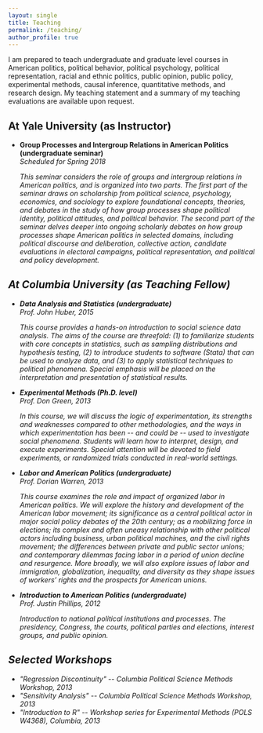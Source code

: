 ```yaml
---
layout: single
title: Teaching
permalink: /teaching/
author_profile: true
---
```


I am prepared to teach undergraduate and graduate level courses in American politics, political behavior, political psychology, political representation, racial and ethnic politics, public opinion, public policy, experimental methods, causal inference, quantitative methods, and research design. My teaching statement and a summary of my teaching evaluations are available upon request. 

## At Yale University (as Instructor)
<ul>
<li> <b>Group Processes and Intergroup Relations in American Politics (undergraduate seminar)</b><br /><i>Scheduled for Spring 2018<i>
<p class="notice--primary">This seminar considers the role of groups and intergroup relations in American politics, and is organized into two parts. The first part of the seminar draws on scholarship from political science, psychology, economics, and sociology to explore foundational concepts, theories, and debates in the study of how group processes shape political identity, political attitudes, and political behavior. The second part of the seminar delves deeper into ongoing scholarly debates on how group processes shape American politics in selected domains, including political discourse and deliberation, collective action, candidate evaluations in electoral campaigns, political representation, and political and policy development.</p>
</li>
</ul>

## At Columbia University (as Teaching Fellow)
<ul>
<li> <b>Data Analysis and Statistics (undergraduate)</b><br /><i>Prof. John Huber, 2015</i>
<p class="notice--primary">This course provides a hands-on introduction to social science data analysis. The aims of the course are threefold: (1) to familiarize students with core concepts in statistics, such as sampling distributions and hypothesis testing, (2) to introduce students to software (Stata) that can be used to analyze data, and (3) to apply statistical techniques to political phenomena. Special emphasis will be placed on the interpretation and presentation of statistical results.</p>
</li>
<li> <b>Experimental Methods (Ph.D. level)</b><br /><i>Prof. Don Green, 2013</i>
<p class="notice--primary">In this course, we will discuss the logic of experimentation, its strengths and weaknesses compared to other methodologies, and the ways in which experimentation has been -- and could be -- used to investigate social phenomena. Students will learn how to interpret, design, and execute experiments. Special attention will be devoted to field experiments, or randomized trials conducted in real-world settings.</p>
</li>
<li> <b>Labor and American Politics (undergraduate)</b><br /><i>Prof. Dorian Warren, 2013</i>
<p class="notice--primary">This course examines the role and impact of organized labor in American politics. We will explore the history and development of the American labor movement; its significance as a central political actor in major social policy debates of the 20th century; as a mobilizing force in elections; its complex and often uneasy relationship with other political actors including business, urban political machines, and the civil rights movement; the differences between private and public sector unions; and contemporary dilemmas facing labor in a period of union decline and resurgence. More broadly, we will also explore issues of labor and immigration, globalization, inequality, and diversity as they shape issues of workers’ rights and the prospects for American unions.</p>
</li>
<li> <b>Introduction to American Politics (undergraduate)</b><br /><i>Prof. Justin Phillips, 2012</i>
<p class="notice--primary">Introduction to national political institutions and processes. The presidency, Congress, the courts, political parties and elections, interest groups, and public opinion.</p>
</li>
</ul>

## Selected Workshops
* "Regression Discontinuity" -- Columbia Political Science Methods Workshop, 2013
* "Sensitivity Analysis" -- Columbia Political Science Methods Workshop, 2013
* "Introduction to R" -- Workshop series for Experimental Methods (POLS W4368), Columbia, 2013
